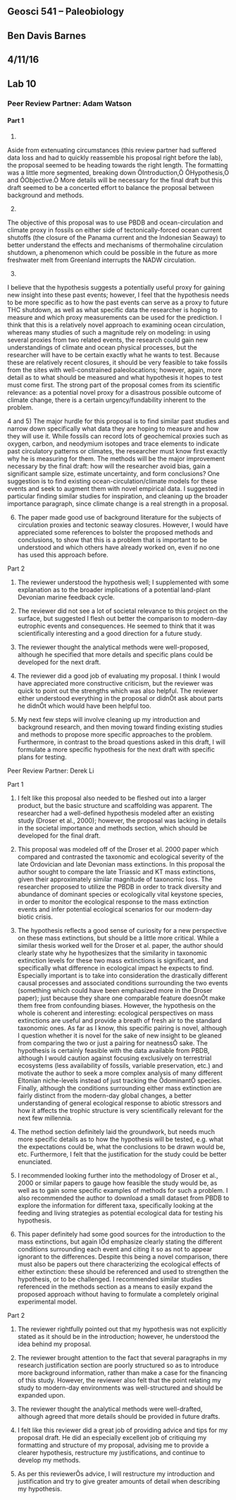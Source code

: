 ## Geosci 541 – Paleobiology
## Ben Davis Barnes
## 4/11/16

## Lab 10

### Peer Review Partner: Adam Watson

#### Part 1

1) 

Aside from extenuating circumstances (this review partner had suffered data loss and had to quickly reassemble his proposal right before the lab), the proposal seemed to be heading towards the right length. The formatting was a little more segmented, breaking down ÔIntroduction,Õ ÔHypothesis,Õ and ÔObjective.Õ More details will be necessary for the final draft but this draft seemed to be a concerted effort to balance the proposal between background and methods.

2)

The objective of this proposal was to use PBDB and ocean-circulation and climate proxy in fossils on either side of tectonically-forced ocean current shutoffs (the closure of the Panama current and the Indonesian Seaway) to better understand the effects and mechanisms of thermohaline circulation shutdown, a phenomenon which could be possible in the future as more freshwater melt from Greenland interrupts the NADW circulation.

3)

I believe that the hypothesis suggests a potentially useful proxy for gaining new insight into these past events; however, I feel that the hypothesis needs to be more specific as to how the past events can serve as a proxy to future THC shutdown, as well as what specific data the researcher is hoping to measure and which proxy measurements can be used for the prediction. I think that this is a relatively novel approach to examining ocean circulation, whereas many studies of such a magnitude rely on modeling: in using several proxies from two related events, the research could gain new understandings of climate and ocean physical processes, but the researcher will have to be certain exactly what he wants to test. Because these are relatively recent closures, it should be very feasible to take fossils from the sites with well-constrained paleolocations; however, again, more detail as to what should be measured and what hypothesis it hopes to test must come first. The strong part of the proposal comes from its scientific relevance: as a potential novel proxy for a disastrous possible outcome of climate change, there is a certain urgency/fundability inherent to the problem.

4 and 5) The major hurdle for this proposal is to find similar past studies and narrow down specifically what data they are hoping to measure and how they will use it. While fossils can record lots of geochemical proxies such as oxygen, carbon, and neodymium isotopes and trace elements to indicate past circulatory patterns or climates, the researcher must know first exactly why he is measuring for them. The methods will be the major improvement necessary by the final draft: how will the researcher avoid bias, gain a significant sample size, estimate uncertainty, and form conclusions? One suggestion is to find existing ocean-circulation/climate models for these events and seek to augment them with novel empirical data. I suggested in particular finding similar studies for inspiration, and cleaning up the broader importance paragraph, since climate change is a real strength in a proposal.

6) The paper made good use of background literature for the subjects of circulation proxies and tectonic seaway closures. However, I would have appreciated some references to bolster the proposed methods and conclusions, to show that this is a problem that is important to be understood and which others have already worked on, even if no one has used this approach before.

Part 2
1) The reviewer understood the hypothesis well; I supplemented with some explanation as to the broader implications of a potential land-plant Devonian marine feedback cycle.

2) The reviewer did not see a lot of societal relevance to this project on the surface, but suggested I flesh out better the comparison to modern-day eutrophic events and consequences. He seemed to think that it was scientifically interesting and a good direction for a future study.

3) The reviewer thought the analytical methods were well-proposed, although he specified that more details and specific plans could be developed for the next draft.

4) The reviewer did a good job of evaluating my proposal. I think I would have appreciated more constructive criticism, but the reviewer was quick to point out the strengths which was also helpful. The reviewer either understood everything in the proposal or didnÕt ask about parts he didnÕt which would have been helpful too.

5) My next few steps will involve cleaning up my introduction and background research, and then moving toward finding existing studies and methods to propose more specific approaches to the problem. Furthermore, in contrast to the broad questions asked in this draft, I will formulate a more specific hypothesis for the next draft with specific plans for testing.


Peer Review Partner: Derek Li

Part 1

1) I felt like this proposal also needed to be fleshed out into a larger product, but the basic structure and scaffolding was apparent. The researcher had a well-defined hypothesis modeled after an existing study (Droser et al., 2000); however, the proposal was lacking in details in the societal importance and methods section, which should be developed for the final draft.

2) This proposal was modeled off of the Droser et al. 2000 paper which compared and contrasted the taxonomic and ecological severity of the late Ordovician and late Devonian mass extinctions. In this proposal the author sought to compare the late Triassic and KT mass extinctions, given their approximately similar magnitude of taxonomic loss. The researcher proposed to utilize the PBDB in order to track diversity and abundance of dominant species or ecologically vital keystone species, in order to monitor the ecological response to the mass extinction events and infer potential ecological scenarios for our modern-day biotic crisis. 

3) The hypothesis reflects a good sense of curiosity for a new perspective on these mass extinctions, but should be a little more critical. While a similar thesis worked well for the Droser et al. paper, the author should clearly state why he hypothesizes that the similarity in taxonomic extinction levels for these two mass extinctions is significant, and specifically what difference in ecological impact he expects to find. Especially important is to take into consideration the drastically different causal processes and associated conditions surrounding the two events (something which could have been emphasized more in the Droser paper); just because they share one comparable feature doesnÕt make them free from confounding biases. However, the hypothesis on the whole is coherent and interesting: ecological perspectives on mass extinctions are useful and provide a breath of fresh air to the standard taxonomic ones. As far as I know, this specific pairing is novel, although I question whether it is novel for the sake of new insight to be gleaned from comparing the two or just a pairing for neatnessÕ sake. The hypothesis is certainly feasible with the data available from PBDB, although I would caution against focusing exclusively on terrestrial ecosystems (less availability of fossils, variable preservation, etc.) and motivate the author to seek a more complex analysis of many different Eltonian niche-levels instead of just tracking the ÔdominantÕ species. Finally, although the conditions surrounding either mass extinction are fairly distinct from the modern-day global changes, a better understanding of general ecological response to abiotic stressors and how it affects the trophic structure is very scientifically relevant for the next few millennia. 

4) The method section definitely laid the groundwork, but needs much more specific details as to how the hypothesis will be tested, e.g. what the expectations could be, what the conclusions to be drawn would be, etc. Furthermore, I felt that the justification for the study could be better enunciated.

 5) I recommended looking further into the methodology of Droser et al., 2000 or similar papers to gauge how feasible the study would be, as well as to gain some specific examples of methods for such a problem. I also recommended the author to download a small dataset from PBDB to explore the information for different taxa, specifically looking at the feeding and living strategies as potential ecological data for testing his hypothesis.

6) This paper definitely had some good sources for the introduction to the mass extinctions, but again IÕd emphasize clearly stating the different conditions surrounding each event and citing it so as not to appear ignorant to the differences. Despite this being a novel comparison, there must also be papers out there characterizing the ecological effects of either extinction: these should be referenced and used to strengthen the hypothesis, or to be challenged. I recommended similar studies referenced in the methods section as a means to easily expand the proposed approach without having to formulate a completely original experimental model.

Part 2
1) The reviewer rightfully pointed out that my hypothesis was not explicitly stated as it should be in the introduction; however, he understood the idea behind my proposal.

2) The reviewer brought attention to the fact that several paragraphs in my research justification section are poorly structured so as to introduce more background information, rather than make a case for the financing of this study. However, the reviewer also felt that the point relating my study to modern-day environments was well-structured and should be expanded upon.

3) The reviewer thought the analytical methods were well-drafted, although agreed that more details should be provided in future drafts.

4) I felt like this reviewer did a great job of providing advice and tips for my proposal draft. He did an especially excellent job of critiquing my formatting and structure of my proposal, advising me to provide a clearer hypothesis, restructure my justifications, and continue to develop my methods.

5) As per this reviewerÕs advice, I will restructure my introduction and justification and try to give greater amounts of detail when describing my hypothesis.

